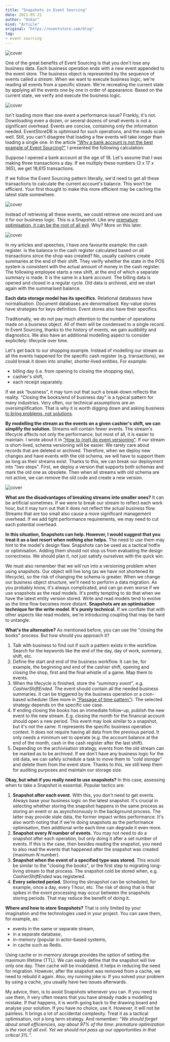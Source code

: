 ```yaml
---
title: "Snapshots in Event Sourcing"
date: 2021-05-21
author: "Oskar"
kind: "Article"
original: "https://eventstore.com/blog"
tag:
- event sourcing
---
```


![cover](./images/snapshots/snapshots-1.svg)

One of the great benefits of Event Sourcing is that you don't lose any business data. Each business operation ends with a new event appended to the event store. The business object is represented by the sequence of events called a _stream_. When we want to execute business logic, we're reading all events from a specific stream. We're recreating the current state by applying all the events one by one in order of appearance. Based on the current state, we verify and execute the business logic.

![cover](./images/snapshots/snapshots-2.svg)

Isn't loading more than one event a performance issue? Frankly, it's not. Downloading even a dozen, or several dozens of small events is not a significant overhead. Events are concise, containing only the information needed. EventStoreDB is optimised for such operations, and the reads scale well. Still, you can't disagree that loading a few events will take longer than loading a single one.  In the article ["Why a bank account is not the best example of Event Sourcing?"](Https://event-driven.io/en/bank_account_event_sourcing/) I presented the following calculation:

Suppose I opened a bank account at the age of 18. Let's assume that I was making three transactions a day. If we multiply these numbers (3 x 17 x 365), we get 18,615 transactions.

If we follow the Event Sourcing pattern literally, we'd need to get all these transactions to calculate the current account's balance. This won't be efficient. Your first thought to make this more efficient may be caching the latest state somewhere.

![cover](./images/snapshots/snapshots-3.svg)

Instead of retrieving all these events, we could retrieve one record and use it for our business logic. This is a Snapshot. Like any [premature optimisation, it can be the root of all evil](http://wiki.c2.com/?PrematureOptimization). Why? More on this later.

![cover](./images/snapshots/snapshots-4.svg)

In my articles and speeches, I have one favourite example: the cash register. Is the balance in the cash register calculated based on all transactions since the shop was created? No, usually cashiers create summaries at the end of their shift. They verify whether the state in the POS system is consistent with the actual amount of money in the cash register. The following employee starts a new shift, at the end of which a separate summary is made. It is the same in a bank account. The billing data is opened and closed in a regular cycle. Old data is archived, and we start again with the summarised balance.

**Each data storage model has its specifics.** Relational databases have normalisation. Document databases are denormalised. Key-value stores have strategies for keys definition. Event stores also have their specifics.

Traditionally, we do not pay much attention to the number of operations made on a business object. All of them will be condensed to a single record. In Event Sourcing, thanks to the history of events, we gain audibility and diagnostics. We also have an additional modelling aspect to consider explicitely: lifecycle over time.

Let's get back to our shopping example. Instead of modelling our stream as all the events happened for the specific cash register (e.g. transactions), we could break it down into smaller, shorter-lived entities. For example:
* billing day (i.e. from opening to closing the shopping day),
* cashier's shift,
* each receipt separately.

If we ask "business", it may turn out that such a break-down reflects the reality. "Closing the books/end of business day" is a typical pattern for many industries. Very often, our technical assumptions are an oversimplification. That is why it is worth digging down and asking business [to bring problems, not solutions](https://event-driven.io/en/bring_me_problems_not_solutions/).

**By modelling the stream as the events on a given cashier's shift, we can simplify the solution.** Streams will contain fewer events. The stream's lifecycle affects not only the performance, but most of all, it is easier to maintain. I wrote about it in ["How to (not) do event versioning"](https://event-driven.io/en/how_to_do_event_versioning/). If our stream is short-lived, schema versioning will be easier. We rarely care about records that are deleted or archived. Therefore, when we deploy new changes and have events with the old schema, we will have to support them as long as their streams exist. Thanks to this, we can break our deployment into "two steps". First, we deploy a version that supports both schemas and mark the old one as obsolete. Then when all streams with old schema are not active,  we can remove the old code and create a new version.

![cover](./images/snapshots/snapshots-5.svg)

**What are the disadvantages of breaking streams into smaller ones?** It can be artificial sometimes. If we were to break our stream to reflect each work hour, but it may turn out that it does not reflect the actual business flow. Streams that are too small also cause a more significant management overhead. If we add tight performance requirements, we may need to cut each potential overhead.

**In this situation, Snapshots can help. However, I would suggest that you treat it as a last resort when nothing else helps.** The need to use them may hint to the model's design flaw. Snapshots can be used as a tactical hotfix or optimisation. Adding them should not stop us from evaluating the design correctness. We should plan it, not just satisfy ourselves with the quick win.

We must also remember that we will run into a versioning problem when using snapshots. Our object will live long (as we have not shortened its lifecycle), so the risk of changing the schema is greater. When we change our business object structure, we'll need to perform a data migration. As you probably know, it's always complicated, and can go even worse if we use snapshots as the read models. It's pretty tempting to do that when we have the latest entity version stored. Write and read models tend to evolve as the time flow becomes more distant. **Snapshots are an optimisation technique for the write model. It's purely technical.** If we conflate that with other aspects like read models, we're introducing coupling that may be hard to untangle.

**What's the alternative?** As mentioned before, you can use the "closing the books" process. But how should you approach it?
1. Talk with business to find out if such a pattern exists in the workflow. Search for the keywords like the end of the day, day of work, summary, shift, etc.
2. Define the start and end of the business workflow. It can be, for example, the beginning and end of the cashier shift, opening and closing the shop, first and the final whistle of a game. Map them to events.
3. When the lifecycle is finished, store the _"summary event"_, e.g. _CashierShiftEnded_. The event should contain all the needed business summaries. It can be triggered by the business operation or a cron-based scheduler (See more in ["Passage of time pattern"](https://verraes.net/2019/05/patterns-for-decoupling-distsys-passage-of-time-event/)). The selected strategy depends on the specific use case.
4. If ending closing the books has an immediate follow-up, publish the new event to the new stream. E.g. closing the month for the financial account should open a new period. This event may look similar to a snapshot, but it's not the same. It represents the specific business operation context. It does not require having all data from the previous period. It only needs a minimum set to operate (e.g. the account balance at the end of the month, cash in the cash register after the last shift).
5. Depending on the archivisation strategy, events from the old stream can be marked as to be archived. If we don't have any business logic for the old data, we can safely schedule a task to move them to _"cold storage"_ and delete them from the event store. Thanks to this, we still keep them for auditing purposes and maintain our storage size.

**Okay, but what if you really need to use snapshots?** In this case, assessing when to take a Snapshot is essential. Popular tactics are:
1. **Snapshot after each event.** With this, you don't need to get events. Always base your business logic on the latest snapshot. It's crucial in selecting whether storing the snapshot happens in the same process as storing an event or as asynchronously in the background process. The latter may provide stale data, the former impact writes performance. It's also worth noting that if we're doing snapshots as the performance optimisation, then additional write each time can degrade it even more.
2. **Snapshot every _N_ number of events.** You may not need to do a snapshot after each operation, but only doing it after a set number of events. If this is the case, then besides reading the snapshot, you need to also read the events that happened after the snapshot was created (maximum _N_ number).
3. **Snapshot when the event of a specified type was stored.** This would be similar to the "closing the books", or the first step to migrating long-living stream to that process. The snapshot cold be stored when, e.g. _CashierShiftEnded_ was registered.
4. **Every selected period.** Storing the sbnapshot can be scheduled, for example, once a day, every 1 hour, etc. The risk of doing that is that spikes in the event processing may occur between the snapshots storing periods. That may reduce the benefit of doing it.

**Where and how to store Snapshots?** That is only limited by your imagination and the technologies used in your project. You can save them, for example, as:
* events in the same or separate stream,
* in a separate database,
* in-memory (popular in actor-based systems,
* in cache such as Redis.

Using cache or in-memory storage provides the option of setting the maximum lifetime (TTL). We can easily define that the snapshot will live only one day. Then cache will be invalidated. It helps in reducing the need for migration. However, after the snapshot was removed from a cache, we need to rebuild it again. Also, my running joke is: If you solved your problem by using a cache, you usually have two issues afterwards.

My advice, then, is to avoid Snapshots whenever you can. If you need to use them, it very often means that you have already made a modelling mistake. If that happens, it is worth going back to the drawing board and analyse your solution. If you have no choice, use it. However, it will not be painless. It brings a lot of accidental complexity. Treat it as a tactical optimisation, not a long term strategy. And remember: _"We should forget about small efficiencies, say about 97% of the time: premature optimization is the root of all evil. Yet we should not pass up our opportunities in that critical 3%."_.
